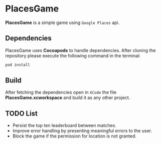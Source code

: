 # PlacesGame

**PlacesGame** is a simple game using `Google Places` api.

## Dependencies

PlacesGame uses **Cocoapods** to handle dependencies. After cloning the repository please execute the following command in the terminal:

```bash
pod install
```

## Build

After fetching the dependencies open in `XCode` the file **PlacesGame.xcworkspace** and build it as any other project.

## TODO List

* Persist the top ten leaderboard between matches.
* Improve error handling by presenting meaningful errors to the user.
* Block the game if the permission for location is not granted.
